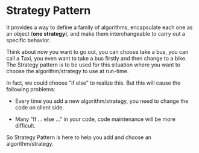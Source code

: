 # Strategy Pattern

It provides a way to define a family of algorithms, encapsulate each one as an object (**one strategy**), and make them interchangeable to carry out a specific behavior.

Think about now you want to go out, you can choose take a bus, you can call a Taxi, you even want to take a bus firstly and then change to a bike. The Strategy pattern is to be used for this situation where you want to choose the algorithm/strategy to use at run-time.

In fact, we could choose "if else" to realize this. But this will cause the following problems:

* Every time you add a new algorithm/strategy, you need to change the code on client side.

* Many "If ... else ..." in your code, code maintenance will be more difficult.

So Strategy Pattern is here to help you add and choose an algorithm/strategy.
